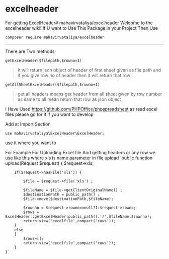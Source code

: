 # excelheader
For getting ExcelHeader# mahavirvataliya/excelheader
Welcome to the excelheader wiki!
If U want to Use This Package in your Project Then Use

`composer require mahavirvataliya/excelheader`


***

There are Two methods

`getExcelHeader($filepath,$rowno=1)`

> It will return json object of header of first sheet given as file path and if you give row no of header then it will return that row

`getAllSheetExcelHeader($filepath,$rowno=1)`

> get all headers means get header from all sheet given by row number as same to all mean return that row as json object


I Have Used https://github.com/PHPOffice/phpspreadsheet as read excel files please go for it if you want to develop


Add at Import Section

`use mahavirvataliya\ExcelHeader\ExcelHeader;`

use it where you want to

For Example
For Uploading Excel file And getting headers or any row we use like this where xls is name parameter in file upload
`public function upload(Request $request)
    {
        $request->xls;

        if($request->hasFile('xls')) {

            $file = $request->file('xls') ;

            $fileName = $file->getClientOriginalName() ;
            $destinationPath = public_path() ;
            $file->move($destinationPath,$fileName);

            $rownno = $request->rowno==null?1:$request->rowno;
            $rows =  ExcelHeader::getExcelHeader(public_path().'/'.$fileName,$rownno);
            return view('excelfile',compact('rows'));
        }
        else
        {
            $rows=[];
            return view('excelfile',compact('rows'));
        }
    }`
